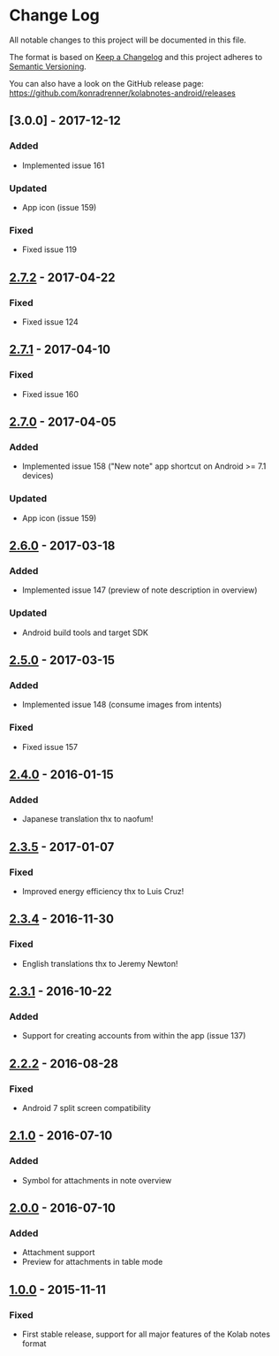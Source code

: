 # Change Log
All notable changes to this project will be documented in this file.

The format is based on [Keep a Changelog](http://keepachangelog.com/) 
and this project adheres to [Semantic Versioning](http://semver.org/).

You can also have a look on the GitHub release page: https://github.com/konradrenner/kolabnotes-android/releases

## [3.0.0] - 2017-12-12
### Added
- Implemented issue 161
### Updated
- App icon (issue 159)
### Fixed
- Fixed issue 119

## [2.7.2] - 2017-04-22
### Fixed
- Fixed issue 124

## [2.7.1] - 2017-04-10
### Fixed
- Fixed issue 160

## [2.7.0] - 2017-04-05
### Added
- Implemented issue 158 ("New note" app shortcut on Android >= 7.1 devices)
### Updated
- App icon (issue 159)

## [2.6.0] - 2017-03-18
### Added
- Implemented issue 147 (preview of note description in overview)
### Updated
- Android build tools and target SDK

## [2.5.0] - 2017-03-15
### Added
- Implemented issue 148 (consume images from intents)
### Fixed
- Fixed issue 157

## [2.4.0] - 2016-01-15
### Added
- Japanese translation thx to naofum!

## [2.3.5] - 2017-01-07
### Fixed
- Improved energy efficiency thx to Luis Cruz!

## [2.3.4] - 2016-11-30
### Fixed
- English translations thx to Jeremy Newton!

## [2.3.1] - 2016-10-22
### Added
- Support for creating accounts from within the app (issue 137)

## [2.2.2] - 2016-08-28
### Fixed
- Android 7 split screen compatibility

## [2.1.0] - 2016-07-10
### Added
- Symbol for attachments in note overview

## [2.0.0] - 2016-07-10
### Added
- Attachment support
- Preview for attachments in table mode

## [1.0.0] - 2015-11-11
### Fixed
- First stable release, support for all major features of the Kolab notes format

[Unreleased]: https://github.com/konradrenner/kolabnotes-android/compare/3.0.0...HEAD
[2.7.2]: https://github.com/konradrenner/kolabnotes-android/compare/2.7.2...3.0.0
[2.7.1]: https://github.com/konradrenner/kolabnotes-android/compare/2.7.1...2.7.2
[2.7.1]: https://github.com/konradrenner/kolabnotes-android/compare/2.7.0...2.7.1
[2.7.0]: https://github.com/konradrenner/kolabnotes-android/compare/2.6.0...2.7.0
[2.6.0]: https://github.com/konradrenner/kolabnotes-android/compare/2.5.0...2.6.0
[2.5.0]: https://github.com/konradrenner/kolabnotes-android/compare/2.4.0...2.5.0
[2.4.0]: https://github.com/konradrenner/kolabnotes-android/compare/2.3.5...2.4.0
[2.3.5]: https://github.com/konradrenner/kolabnotes-android/compare/2.3.4...2.3.5
[2.3.4]: https://github.com/konradrenner/kolabnotes-android/compare/2.3.3...2.3.4
[2.3.3]: https://github.com/konradrenner/kolabnotes-android/compare/2.3.2...2.3.3
[2.3.2]: https://github.com/konradrenner/kolabnotes-android/compare/2.3.1...2.3.2
[2.3.1]: https://github.com/konradrenner/kolabnotes-android/compare/2.2.4...2.3.1
[2.2.4]: https://github.com/konradrenner/kolabnotes-android/compare/2.2.3...2.2.4
[2.2.3]: https://github.com/konradrenner/kolabnotes-android/compare/2.2.2...2.2.3
[2.2.2]: https://github.com/konradrenner/kolabnotes-android/compare/2.1.2...2.2.2
[2.1.2]: https://github.com/konradrenner/kolabnotes-android/compare/2.1.0...2.1.2
[2.1.0]: https://github.com/konradrenner/kolabnotes-android/compare/2.0.0...2.1.0
[2.0.0]: https://github.com/konradrenner/kolabnotes-android/compare/1.0.0...2.0.0
[1.0.0]: https://github.com/konradrenner/kolabnotes-android/compare/0.0.1...1.0.0